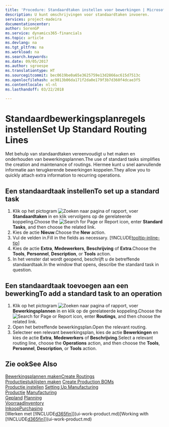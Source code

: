 ```yaml
---
title: 'Procedure: Standaardtaken instellen voor bewerkingen | Microsoft Docs'
description: U kunt omschrijvingen voor standaardtaken invoeren.
services: project-madeira
documentationcenter: 
author: SorenGP
ms.service: dynamics365-financials
ms.topic: article
ms.devlang: na
ms.tgt_pltfrm: na
ms.workload: na
ms.search.keywords: 
ms.date: 09/05/2017
ms.author: sgroespe
ms.translationtype: HT
ms.sourcegitcommit: bec0619be0a65e3625759e13d2866ac615d7513c
ms.openlocfilehash: ac9813b06da171f2da0e179f3b7d360f4dcae3f5
ms.contentlocale: nl-nl
ms.lasthandoff: 03/22/2018

---
```

# <a name="set-up-standard-routing-lines"></a><span data-ttu-id="82892-103">Standaardbewerkingsplanregels instellen</span><span class="sxs-lookup"><span data-stu-id="82892-103">Set Up Standard Routing Lines</span></span>
<span data-ttu-id="82892-104">Met behulp van standaardtaken vereenvoudigt u het maken en onderhouden van bewerkingsplannen.</span><span class="sxs-lookup"><span data-stu-id="82892-104">The use of standard tasks simplifies the creation and maintenance of routings.</span></span> <span data-ttu-id="82892-105">Hiermee kunt u snel aanvullende informatie aan terugkerende bewerkingen koppelen.</span><span class="sxs-lookup"><span data-stu-id="82892-105">They allow you to quickly attach extra information to recurring operations.</span></span>

## <a name="to-set-up-a-standard-task"></a><span data-ttu-id="82892-106">Een standaardtaak instellen</span><span class="sxs-lookup"><span data-stu-id="82892-106">To set up a standard task</span></span>
1. <span data-ttu-id="82892-107">Klik op het pictogram ![Zoeken naar pagina of rapport](media/ui-search/search_small.png "pictogram Zoeken naar pagina of rapport"), voer **Standaardtaken** in en klik vervolgens op de gerelateerde koppeling.</span><span class="sxs-lookup"><span data-stu-id="82892-107">Choose the ![Search for Page or Report](media/ui-search/search_small.png "Search for Page or Report icon") icon, enter **Standard Tasks**, and then choose the related link.</span></span>
2. <span data-ttu-id="82892-108">Kies de actie **Nieuw**.</span><span class="sxs-lookup"><span data-stu-id="82892-108">Choose the **New** action.</span></span>
3. <span data-ttu-id="82892-109">Vul de velden in.</span><span class="sxs-lookup"><span data-stu-id="82892-109">Fill in the fields as necessary.</span></span> [!INCLUDE[tooltip-inline-tip](includes/tooltip-inline-tip_md.md)]
4. <span data-ttu-id="82892-110">Kies de actie **Extra**, **Medewerkers**, **Beschrijving** of **Extra**.</span><span class="sxs-lookup"><span data-stu-id="82892-110">Choose the **Tools**, **Personnel**, **Description**, or **Tools** action.</span></span>
5. <span data-ttu-id="82892-111">In het venster dat wordt geopend, beschrijft u de betreffende standaardtaak.</span><span class="sxs-lookup"><span data-stu-id="82892-111">In the window that opens, describe the standard task in question.</span></span>

## <a name="to-add-a-standard-task-to-an-operation"></a><span data-ttu-id="82892-112">Een standaardtaak toevoegen aan een bewerking</span><span class="sxs-lookup"><span data-stu-id="82892-112">To add a standard task to an operation</span></span>
1. <span data-ttu-id="82892-113">Klik op het pictogram ![Zoeken naar pagina of rapport](media/ui-search/search_small.png "pictogram Zoeken naar pagina of rapport"), voer **Bewerkingsplannen** in en klik op de gerelateerde koppeling.</span><span class="sxs-lookup"><span data-stu-id="82892-113">Choose the ![Search for Page or Report](media/ui-search/search_small.png "Search for Page or Report icon") icon, enter **Routings**, and then choose the related link.</span></span>
2. <span data-ttu-id="82892-114">Open het betreffende bewerkingsplan.</span><span class="sxs-lookup"><span data-stu-id="82892-114">Open the relevant routing.</span></span>
3. <span data-ttu-id="82892-115">Selecteer een relevant bewerkingsplan, kies de actie **Bewerkingen** en kies de actie **Extra**, **Medewerkers** of **Beschrijving**.</span><span class="sxs-lookup"><span data-stu-id="82892-115">Select a relevant routing line, choose the **Operations** action, and then choose the **Tools**, **Personnel**, **Description**, or **Tools** action.</span></span>

## <a name="see-also"></a><span data-ttu-id="82892-116">Zie ook</span><span class="sxs-lookup"><span data-stu-id="82892-116">See Also</span></span>  
[<span data-ttu-id="82892-117">Bewerkingsplannen maken</span><span class="sxs-lookup"><span data-stu-id="82892-117">Create Routings</span></span>](production-how-to-create-routings.md)  
<span data-ttu-id="82892-118">[Productiestuklijsten maken](production-how-to-create-production-boms.md)   </span><span class="sxs-lookup"><span data-stu-id="82892-118">[Create Production BOMs](production-how-to-create-production-boms.md)   </span></span>  
<span data-ttu-id="82892-119">[Productie instellen](production-configure-production-processes.md) </span><span class="sxs-lookup"><span data-stu-id="82892-119">[Setting Up Manufacturing](production-configure-production-processes.md) </span></span>  
<span data-ttu-id="82892-120">[Productie](production-manage-manufacturing.md)  </span><span class="sxs-lookup"><span data-stu-id="82892-120">[Manufacturing](production-manage-manufacturing.md)  </span></span>  
<span data-ttu-id="82892-121">[Gepland](production-planning.md) </span><span class="sxs-lookup"><span data-stu-id="82892-121">[Planning](production-planning.md) </span></span>  
[<span data-ttu-id="82892-122">Voorraad</span><span class="sxs-lookup"><span data-stu-id="82892-122">Inventory</span></span>](inventory-manage-inventory.md)  
[<span data-ttu-id="82892-123">Inkoop</span><span class="sxs-lookup"><span data-stu-id="82892-123">Purchasing</span></span>](purchasing-manage-purchasing.md)  
<span data-ttu-id="82892-124">[Werken met [!INCLUDE[d365fin](includes/d365fin_md.md)]](ui-work-product.md)</span><span class="sxs-lookup"><span data-stu-id="82892-124">[Working with [!INCLUDE[d365fin](includes/d365fin_md.md)]](ui-work-product.md)</span></span>  

